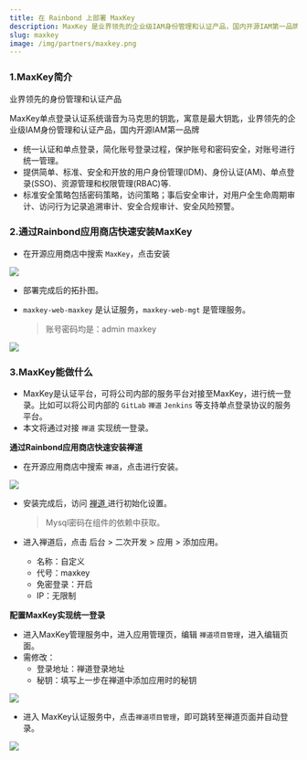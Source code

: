 ```yaml
---
title: 在 Rainbond 上部署 MaxKey
description: MaxKey 是业界领先的企业级IAM身份管理和认证产品，国内开源IAM第一品牌
slug: maxkey
image: /img/partners/maxkey.png
---
```


### 1.MaxKey简介

业界领先的身份管理和认证产品

MaxKey单点登录认证系统谐音为马克思的钥匙，寓意是最大钥匙，业界领先的企业级IAM身份管理和认证产品，国内开源IAM第一品牌

-  统一认证和单点登录，简化账号登录过程，保护账号和密码安全，对账号进行统一管理。
-  提供简单、标准、安全和开放的用户身份管理(IDM)、身份认证(AM)、单点登录(SSO)、资源管理和权限管理(RBAC)等.
-  标准安全策略包括密码策略，访问策略；事后安全审计，对用户全生命周期审计、访问行为记录追溯审计、安全合规审计、安全风险预警。

### 2.通过Rainbond应用商店快速安装MaxKey

* 在开源应用商店中搜索 `MaxKey`，点击安装

![](https://grstatic.oss-cn-shanghai.aliyuncs.com/docs/5.4/opensource-app/maxkey/maxkey-install.png)

* 部署完成后的拓扑图。

* `maxkey-web-maxkey` 是认证服务，`maxkey-web-mgt` 是管理服务。
  > 账号密码均是：admin   maxkey

![](https://grstatic.oss-cn-shanghai.aliyuncs.com/docs/5.4/opensource-app/maxkey/tuoputu.png)

### 3.MaxKey能做什么

* MaxKey是认证平台，可将公司内部的服务平台对接至MaxKey，进行统一登录。比如可以将公司内部的 `GitLab` `禅道` `Jenkins` 等支持单点登录协议的服务平台。
* 本文将通过对接  `禅道` 实现统一登录。

**通过Rainbond应用商店快速安装禅道**

* 在开源应用商店中搜索 `禅道`，点击进行安装。

![](https://grstatic.oss-cn-shanghai.aliyuncs.com/docs/5.4/opensource-app/maxkey/zentao.png)

* 安装完成后，访问 [禅道 ](https://www.zentao.net/book)进行初始化设置。

  > Mysql密码在组件的依赖中获取。

* 进入禅道后，点击  后台 > 二次开发 > 应用 > 添加应用。
  * 名称：自定义
  * 代号：maxkey
  * 免密登录：开启
  * IP：无限制

**配置MaxKey实现统一登录**

* 进入MaxKey管理服务中，进入应用管理页，编辑 `禅道项目管理`，进入编辑页面。
* 需修改：
  * 登录地址：禅道登录地址
  * 秘钥：填写上一步在禅道中添加应用时的秘钥


![](https://grstatic.oss-cn-shanghai.aliyuncs.com/docs/5.4/opensource-app/maxkey/maxkey-config.png)

* 进入 MaxKey认证服务中，点击`禅道项目管理`，即可跳转至禅道页面并自动登录。

![](https://static.goodrain.com/images/maxkey-zentao.gif)
